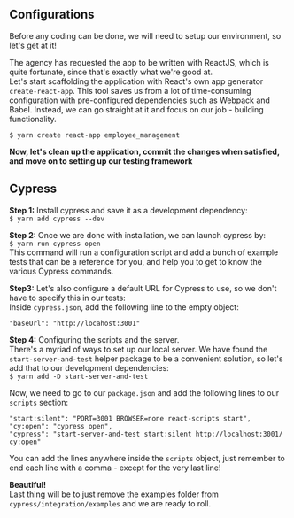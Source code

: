 ## Configurations
Before any coding can be done, we will need to setup our environment, so let's get at it!

The agency has requested the app to be written with ReactJS, which is quite fortunate, since that's exactly what we're good at.  
Let's start scaffolding the application with React's own app generator ```create-react-app```. This tool saves us from a lot of time-consuming configuration with pre-configured dependencies such as Webpack and Babel. Instead, we can go straight at it and focus on our job - building functionality.

```$ yarn create react-app employee_management```

**Now, let's clean up the application, commit the changes when satisfied, and move on to setting up our testing framework**

## Cypress
**Step 1:** Install cypress and save it as a development dependency:  
```$ yarn add cypress --dev```  

**Step 2:** Once we are done with installation, we can launch cypress by:  
```$ yarn run cypress open```  
This command will run a configuration script and add a bunch of example tests that can be a reference for you, and help you to get to know the various Cypress commands.  

**Step3:** Let's also configure a default URL for Cypress to use, so we don't have to specify this in our tests:  
Inside ```cypress.json```, add the following line to the empty object:  

```"baseUrl": "http://locahost:3001"```  

**Step 4:** Configuring the scripts and the server.  
There's a myriad of ways to set up our local server. We have found the ```start-server-and-test``` helper package to be a convenient solution, so let's add that to our development dependencies:  
```$ yarn add -D start-server-and-test```  

Now, we need to go to our ```package.json``` and add the following lines to our ```scripts``` section: 
```
"start:silent": "PORT=3001 BROWSER=none react-scripts start",
"cy:open": "cypress open",
"cypress": "start-server-and-test start:silent http://localhost:3001/ cy:open"
```
You can add the lines anywhere inside the ```scripts``` object, just remember to end each line with a comma - except for the very last line!  

**Beautiful!**  
Last thing will be to just remove the examples folder from ```cypress/integration/examples``` and we are ready to roll.